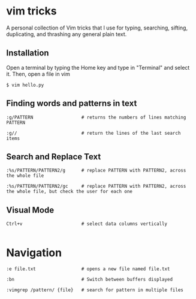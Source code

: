 # vim tricks
A personal collection of Vim tricks that I use for typing, searching, sifting, duplicating, and thrashing any general plain text.

## Installation

Open a terminal by typing the Home key and type in "Terminal" and select it.
Then, open a file in vim

```
$ vim hello.py 

```

## Finding words and patterns in text

```
:g/PATTERN					# returns the numbers of lines matching PATTERN

:g//						# return the lines of the last search items
```


## Search and Replace Text

```
:%s/PATTERN/PATTERN2/g		# replace PATTERN with PATTERN2, across the whole file

:%s/PATTERN/PATTERN2/gc		# replace PATTERN with PATTERN2, across the whole file, but check the user for each one

```

## Visual Mode
```
Ctrl+v 						# select data columns vertically


```

# Navigation
```
:e file.txt					# opens a new file named file.txt

:bn 						# Switch between buffers displayed

:vimgrep /pattern/ {file}   # search for pattern in multiple files

```
